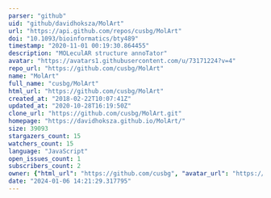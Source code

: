 ```yaml
---
parser: "github"
uid: "github/davidhoksza/MolArt"
url: "https://api.github.com/repos/cusbg/MolArt"
doi: "10.1093/bioinformatics/bty489"
timestamp: "2020-11-01 00:19:30.864455"
description: "MOLeculAR structure annoTator"
avatar: "https://avatars1.githubusercontent.com/u/73171224?v=4"
repo_url: "https://github.com/cusbg/MolArt"
name: "MolArt"
full_name: "cusbg/MolArt"
html_url: "https://github.com/cusbg/MolArt"
created_at: "2018-02-22T10:07:41Z"
updated_at: "2020-10-28T16:19:50Z"
clone_url: "https://github.com/cusbg/MolArt.git"
homepage: "https://davidhoksza.github.io/MolArt/"
size: 39093
stargazers_count: 15
watchers_count: 15
language: "JavaScript"
open_issues_count: 1
subscribers_count: 2
owner: {"html_url": "https://github.com/cusbg", "avatar_url": "https://avatars1.githubusercontent.com/u/73171224?v=4", "login": "cusbg", "type": "Organization"}
date: "2024-01-06 14:21:29.317795"
---
```

